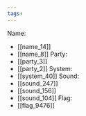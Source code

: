 ```yaml
---
tags:
---
```

Name:
- [[name_14]]
- [[name_8]]
Party:
- [[party_3]]
- [[party_2]]
System:
- [[system_40]]
Sound:
- [[sound_247]]
- [[sound_156]]
- [[sound_104]]
Flag:
- [[flag_9476]]
